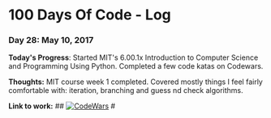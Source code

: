 # 100 Days Of Code - Log

### Day 28: May 10, 2017

**Today's Progress**: Started MIT's 6.00.1x Introduction to Computer Science and Programming Using Python. Completed a few code katas on Codewars. 

**Thoughts:** MIT course week 1 completed. Covered mostly things I feel fairly comfortable with: iteration, branching and guess nd check algorithms.

**Link to work:** ## [![CodeWars](https://www.codewars.com/users/daniel_pye/badges/large)](https://www.codewars.com/users/daniel_pye "My Honor Badge") #
